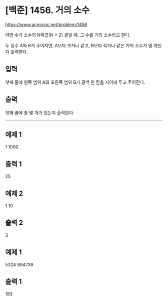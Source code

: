 # [백준] 1456. 거의 소수
https://www.acmicpc.net/problem/1456

어떤 수가 소수의 N제곱(N ≥ 2) 꼴일 때, 그 수를 거의 소수라고 한다.

두 정수 A와 B가 주어지면, A보다 크거나 같고, B보다 작거나 같은 거의 소수가 몇 개인지 출력한다.

## 입력
첫째 줄에 왼쪽 범위 A와 오른쪽 범위 B가 공백 한 칸을 사이에 두고 주어진다.

## 출력
첫째 줄에 총 몇 개가 있는지 출력한다.

-------------------------------------------------------
## 예제 1
1 1000

## 출력 1
25

## 예제 2
1 10

## 출력 2
3

## 예제 1
5324 894739

## 출력 1
183
